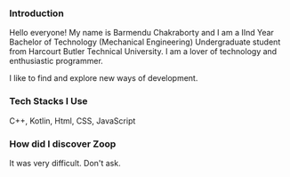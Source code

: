 ### Introduction ### 

Hello everyone! My name is Barmendu Chakraborty and I am a IInd Year Bachelor of Technology (Mechanical Engineering) Undergraduate student from Harcourt Butler Technical University. I am a lover of technology and enthusiastic programmer.

I like to find and explore new ways of development.

### Tech Stacks I Use #####

C++, Kotlin, Html, CSS, JavaScript

### How did I discover Zoop ###

It was very difficult. Don't ask.